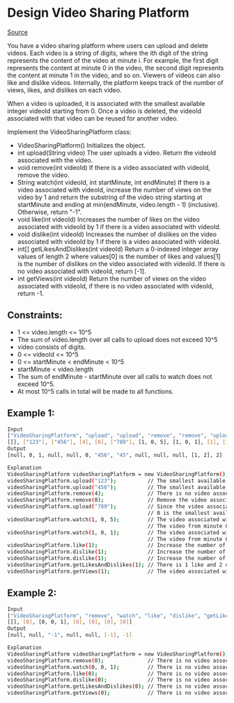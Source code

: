 # Design Video Sharing Platform
[Source](https://leetcode.com/problems/design-video-sharing-platform/)

You have a video sharing platform where users can upload and delete videos. Each video is a string of digits, where the ith digit of the string represents the content of the video at minute i. For example, the first digit represents the content at minute 0 in the video, the second digit represents the content at minute 1 in the video, and so on. Viewers of videos can also like and dislike videos. Internally, the platform keeps track of the number of views, likes, and dislikes on each video.

When a video is uploaded, it is associated with the smallest available integer videoId starting from 0. Once a video is deleted, the videoId associated with that video can be reused for another video.

Implement the VideoSharingPlatform class:

 - VideoSharingPlatform() Initializes the object.
 - int upload(String video) The user uploads a video. Return the videoId associated with the video.
 - void remove(int videoId) If there is a video associated with videoId, remove the video.
 - String watch(int videoId, int startMinute, int endMinute) If there is a video associated with videoId, increase the number of views on the video by 1 and return the substring of the video string starting at startMinute and ending at min(endMinute, video.length - 1) (inclusive). Otherwise, return "-1".
 - void like(int videoId) Increases the number of likes on the video associated with videoId by 1 if there is a video associated with videoId.
 - void dislike(int videoId) Increases the number of dislikes on the video associated with videoId by 1 if there is a video associated with videoId.
 - int[] getLikesAndDislikes(int videoId) Return a 0-indexed integer array values of length 2 where values[0] is the number of likes and values[1] is the number of dislikes on the video associated with videoId. If there is no video associated with videoId, return [-1].
 - int getViews(int videoId) Return the number of views on the video associated with videoId, if there is no video associated with videoId, return -1.

## Constraints:

 - 1 <= video.length <= 10^5
 - The sum of video.length over all calls to upload does not exceed 10^5
 - video consists of digits.
 - 0 <= videoId <= 10^5
 - 0 <= startMinute < endMinute < 10^5
 - startMinute < video.length
 - The sum of endMinute - startMinute over all calls to watch does not exceed 10^5.
 - At most 10^5 calls in total will be made to all functions.

## Example 1:
```sh
Input
["VideoSharingPlatform", "upload", "upload", "remove", "remove", "upload", "watch", "watch", "like", "dislike", "dislike", "getLikesAndDislikes", "getViews"]
[[], ["123"], ["456"], [4], [0], ["789"], [1, 0, 5], [1, 0, 1], [1], [1], [1], [1], [1]]
Output
[null, 0, 1, null, null, 0, "456", "45", null, null, null, [1, 2], 2]

Explanation
VideoSharingPlatform videoSharingPlatform = new VideoSharingPlatform();
videoSharingPlatform.upload("123");          // The smallest available videoId is 0, so return 0.
videoSharingPlatform.upload("456");          // The smallest available videoId is 1, so return 1.
videoSharingPlatform.remove(4);              // There is no video associated with videoId 4, so do nothing.
videoSharingPlatform.remove(0);              // Remove the video associated with videoId 0.
videoSharingPlatform.upload("789");          // Since the video associated with videoId 0 was deleted,
                                             // 0 is the smallest available videoId, so return 0.
videoSharingPlatform.watch(1, 0, 5);         // The video associated with videoId 1 is "456".
                                             // The video from minute 0 to min(5, 3 - 1) = 2 is "456", so return "456".
videoSharingPlatform.watch(1, 0, 1);         // The video associated with videoId 1 is "456".
                                             // The video from minute 0 to min(1, 3 - 1) = 1 is "45", so return "45".
videoSharingPlatform.like(1);                // Increase the number of likes on the video associated with videoId 1.
videoSharingPlatform.dislike(1);             // Increase the number of dislikes on the video associated with videoId 1.
videoSharingPlatform.dislike(1);             // Increase the number of dislikes on the video associated with videoId 1.
videoSharingPlatform.getLikesAndDislikes(1); // There is 1 like and 2 dislikes on the video associated with videoId 1, so return [1, 2].
videoSharingPlatform.getViews(1);            // The video associated with videoId 1 has 2 views, so return 2.
```

## Example 2:
```sh
Input
["VideoSharingPlatform", "remove", "watch", "like", "dislike", "getLikesAndDislikes", "getViews"]
[[], [0], [0, 0, 1], [0], [0], [0], [0]]
Output
[null, null, "-1", null, null, [-1], -1]

Explanation
VideoSharingPlatform videoSharingPlatform = new VideoSharingPlatform();
videoSharingPlatform.remove(0);              // There is no video associated with videoId 0, so do nothing.
videoSharingPlatform.watch(0, 0, 1);         // There is no video associated with videoId 0, so return "-1".
videoSharingPlatform.like(0);                // There is no video associated with videoId 0, so do nothing.
videoSharingPlatform.dislike(0);             // There is no video associated with videoId 0, so do nothing.
videoSharingPlatform.getLikesAndDislikes(0); // There is no video associated with videoId 0, so return [-1].
videoSharingPlatform.getViews(0);            // There is no video associated with videoId 0, so return -1.
```